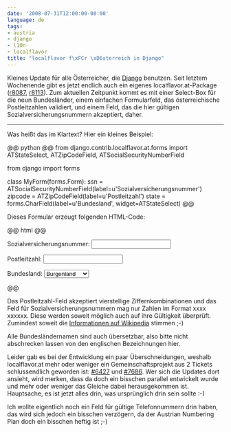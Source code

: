```yaml
---
date: '2008-07-31T12:00:00-00:00'
language: de
tags:
- austria
- django
- l10n
- localflavor
title: "localflavor f\xFCr \xD6sterreich in Django"
---
```



Kleines Update für alle Österreicher, die [Django](http://www.djangoproject.com) benutzen. Seit letztem Wochenende gibt es jetzt endlich auch ein eigenes localflavor.at-Package ([r8087](http://code.djangoproject.com/changeset/8087), [r8113](http://code.djangoproject.com/changeset/8113)). Zum aktuellen Zeitpunkt kommt es mit einer Select-Box für die neun Bundesländer, einem einfachen Formularfeld, das österreichische Postleitzahlen validiert, und einem Feld, das die hier gültigen Sozialversicherungsnummern akzeptiert, daher.

-------------------------------

Was heißt das im Klartext? Hier ein kleines Beispiel:

@@ python @@
from django.contrib.localflavor.at.forms import ATStateSelect, ATZipCodeField, ATSocialSecurityNumberField

from django import forms

class MyForm(forms.Form):
    ssn = ATSocialSecurityNumberField(label=u'Sozialversicherungsnummer')
    zipcode = ATZipCodeField(label=u'Postleitzahl')
    state = forms.CharField(label=u'Bundesland', widget=ATStateSelect)
@@

Dieses Formular erzeugt folgenden HTML-Code:

@@ html @@
<p><label for="id_ssn">Sozialversicherungsnummer:</label> 
    <input type="text" name="ssn" id="id_ssn" /></p>
<p><label for="id_zipcode">Postleitzahl:</label>
    <input type="text" name="zipcode" id="id_zipcode" /></p>
<p><label for="id_state">Bundesland:</label> 
    <select name="state" id="id_state">
        <option value="BL">Burgenland</option>
        <option value="KA">Carinthia</option>
        <option value="NO">Lower Austria</option>
        <option value="OO">Upper Austria</option>
        <option value="SA">Salzburg</option>
        <option value="ST">Styria</option>
        <option value="TI">Tyrol</option>
        <option value="VO">Vorarlberg</option>
        <option value="WI">Vienna</option>
    </select></p>
@@

Das Postleitzahl-Feld akzeptiert vierstellige Ziffernkombinationen und das Feld für Sozialversicherungsnummern mag nur Zahlen im Format xxxx xxxxxx. Diese werden soweit möglich auch auf ihre Gültigkeit überprüft. Zumindest soweit die [Informationen auf Wikipedia](http://de.wikipedia.org/wiki/Sozialversicherungsnummer#.C3.96sterreich) stimmen ;-)

Alle Bundesländernamen sind auch übersetzbar, also bitte nicht abschrecken lassen von den englischen Bezeichnungen hier.

Leider gab es bei der Entwicklung ein paar Überschneidungen, weshalb localflavor.at mehr oder weniger ein Gemeinschaftsprojekt aus 2 Tickets schlussendlich geworden ist: [#6427](http://code.djangoproject.com/ticket/6427) und [#7686](http://code.djangoproject.com/ticket/7686). Wer sich die Updates dort ansieht, wird merken, dass da doch ein bisschen parallel entwickelt wurde und mehr oder weniger das Gleiche dabei herausgekommen ist. Hauptsache, es ist jetzt alles drin, was ursprünglich drin sein sollte :-)

Ich wollte eigentlich noch ein Feld für gültige Telefonnummern drin haben, das wird sich jedoch ein bisschen verzögern, da der Austrian Numbering Plan doch ein bisschen heftig ist ;-)